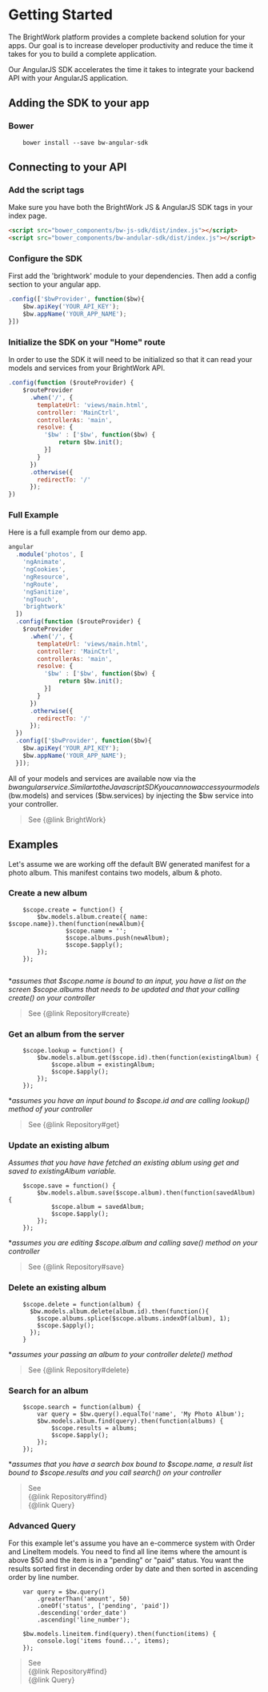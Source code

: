 # Getting Started

The BrightWork platform provides a complete backend solution for your apps.  Our goal is to increase developer productivity 
and reduce the time it takes for you to build a complete application.
 
Our AngularJS SDK accelerates the time it takes to integrate your backend API with your AngularJS application.

## Adding the SDK to your app

### Bower
```
    bower install --save bw-angular-sdk
```

## Connecting to your API

### Add the script tags
Make sure you have both the BrightWork JS & AngularJS SDK tags in your index page.
```html
<script src="bower_components/bw-js-sdk/dist/index.js"></script>
<script src="bower_components/bw-andular-sdk/dist/index.js"></script>
```

### Configure the SDK
First add the 'brightwork' module to your dependencies. Then add a config section to your angular app.

```javascript
.config(['$bwProvider', function($bw){
    $bw.apiKey('YOUR_API_KEY');
    $bw.appName('YOUR_APP_NAME');
}])
```

### Initialize the SDK on your "Home" route
In order to use the SDK it will need to be initialized so that it can read your models and services from your BrightWork API.

```javascript
.config(function ($routeProvider) {
    $routeProvider
      .when('/', {
        templateUrl: 'views/main.html',
        controller: 'MainCtrl',
        controllerAs: 'main',
        resolve: {
          '$bw' : ['$bw', function($bw) {
              return $bw.init();
          }]
        }
      })
      .otherwise({
        redirectTo: '/'
      });
})
```

### Full Example

Here is a full example from our demo app.

```javascript
angular
  .module('photos', [
    'ngAnimate',
    'ngCookies',
    'ngResource',
    'ngRoute',
    'ngSanitize',
    'ngTouch',
    'brightwork'
  ])
  .config(function ($routeProvider) {
    $routeProvider
      .when('/', {
        templateUrl: 'views/main.html',
        controller: 'MainCtrl',
        controllerAs: 'main',
        resolve: {
          '$bw' : ['$bw', function($bw) {
              return $bw.init();
          }]
        }
      })
      .otherwise({
        redirectTo: '/'
      });
  })
  .config(['$bwProvider', function($bw){
    $bw.apiKey('YOUR_API_KEY');
    $bw.appName('YOUR_APP_NAME');
  }]);
```


All of your models and services are available now via the $bw angular service. Similar to the Javascript SDK you can now access your models ($bw.models) and services ($bw.services) by injecting the $bw service into your controller.
> See {@link BrightWork}

## Examples
Let's assume we are working off the default BW generated manifest for a photo album.  This manifest contains two models, album & photo.

### Create a new album
```
    $scope.create = function() {
        $bw.models.album.create({ name: $scope.name}).then(function(newAlbum){        
                $scope.name = '';
                $scope.albums.push(newAlbum);
                $scope.$apply();
        });
    });
    
```
*_assumes that $scope.name is bound to an input, you have a list on the screen $scope.albums that needs to be updated and that your calling create() on your controller_
> See {@link Repository#create}

### Get an album from the server
```
    $scope.lookup = function() {
        $bw.models.album.get($scope.id).then(function(existingAlbum) {
            $scope.album = existingAlbum;
            $scope.$apply();
        });
    });
```
*_assumes you have an input bound to $scope.id and are calling lookup() method of your controller_
> See {@link Repository#get}

### Update an existing album
*Assumes that you have have fetched an existing ablum using get and saved to existingAlbum variable.*
```    
    $scope.save = function() {
        $bw.models.album.save($scope.album).then(function(savedAlbum) {
            $scope.album = savedAlbum;
            $scope.$apply();
        });
    });
```
*_assumes you are editing $scope.album and calling save() method on your controller_
> See {@link Repository#save}

### Delete an existing album
```
    $scope.delete = function(album) {
      $bw.models.album.delete(album.id).then(function(){
        $scope.albums.splice($scope.albums.indexOf(album), 1);
        $scope.$apply();
      });
    }
```
*_assumes your passing an album to your controller delete() method_
> See {@link Repository#delete}

### Search for an album
```    
    $scope.search = function(album) {
        var query = $bw.query().equalTo('name', 'My Photo Album');
        $bw.models.album.find(query).then(function(albums) {
            $scope.results = albums;
            $scope.$apply();
        });
    });
```
*_assumes that you have a search box bound to $scope.name, a result list bound to $scope.results and you call search() on your controller_
> See <br/>
{@link Repository#find} <br/>
{@link Query}

### Advanced Query
For this example let's assume you have an e-commerce system with Order and LineItem models. You need to find all line items where the amount is 
above $50 and the item is in a "pending" or "paid" status.  You want the results sorted first in decending order by date and then sorted in ascending order by line number. 
```
    var query = $bw.query()
        .greaterThan('amount', 50)
        .oneOf('status', ['pending', 'paid'])
        .descending('order_date')
        .ascending('line_number');
               
    $bw.models.lineitem.find(query).then(function(items) {
        console.log('items found...', items);
    });

```
> See <br/> 
{@link Repository#find} <br/>
{@link Query}

